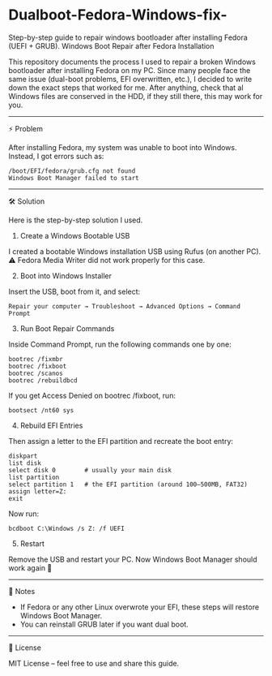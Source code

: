 # Dualboot-Fedora-Windows-fix-
Step-by-step guide to repair windows bootloader after installing Fedora (UEFI + GRUB).
Windows Boot Repair after Fedora Installation

This repository documents the process I used to repair a broken Windows
bootloader after installing Fedora on my PC.
Since many people face the same issue (dual-boot problems, EFI
overwritten, etc.), I decided to write down the exact steps that worked
for me. After anything, check that al Windows files are conserved in the HDD, if they still there, this may work for you.

------------------------------------------------------------------------

⚡ Problem

After installing Fedora, my system was unable to boot into Windows.
Instead, I got errors such as:

    /boot/EFI/fedora/grub.cfg not found
    Windows Boot Manager failed to start

------------------------------------------------------------------------

🛠️ Solution

Here is the step-by-step solution I used.

1. Create a Windows Bootable USB

I created a bootable Windows installation USB using Rufus (on another
PC).
⚠️ Fedora Media Writer did not work properly for this case.

2. Boot into Windows Installer

Insert the USB, boot from it, and select:

    Repair your computer → Troubleshoot → Advanced Options → Command Prompt

3. Run Boot Repair Commands

Inside Command Prompt, run the following commands one by one:

    bootrec /fixmbr
    bootrec /fixboot
    bootrec /scanos
    bootrec /rebuildbcd

If you get Access Denied on bootrec /fixboot, run:

    bootsect /nt60 sys

4. Rebuild EFI Entries

Then assign a letter to the EFI partition and recreate the boot entry:

    diskpart
    list disk
    select disk 0        # usually your main disk
    list partition
    select partition 1   # the EFI partition (around 100–500MB, FAT32)
    assign letter=Z:
    exit

Now run:

    bcdboot C:\Windows /s Z: /f UEFI

5. Restart

Remove the USB and restart your PC.
Now Windows Boot Manager should work again 🎉

------------------------------------------------------------------------

📌 Notes

-   If Fedora or any other Linux overwrote your EFI, these steps will
    restore Windows Boot Manager.
-   You can reinstall GRUB later if you want dual boot.

------------------------------------------------------------------------

📜 License

MIT License – feel free to use and share this guide.
